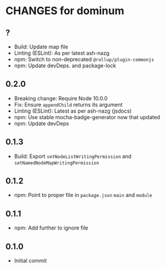 # CHANGES for dominum

## ?

- Build: Update map file
- Linting (ESLint): As per latest ash-nazg
- npm: Switch to non-deprecated `@rollup/plugin-commonjs`
- npm: Update devDeps. and package-lock

## 0.2.0

- Breaking change: Require Node 10.0.0
- Fix: Ensure `appendChild` returns its argument
- Linting (ESLint): Latest as per ash-nazg (jsdocs)
- npm: Use stable mocha-badge-generator now that updated
- npm: Update devDeps

## 0.1.3

- Build: Export `setNodeListWritingPermission` and
  `setNamedNodeMapWritingPermission`

## 0.1.2

- npm: Point to proper file in `package.json` `main` and `module`

## 0.1.1

- npm: Add further to ignore file

## 0.1.0

- Initial commit
